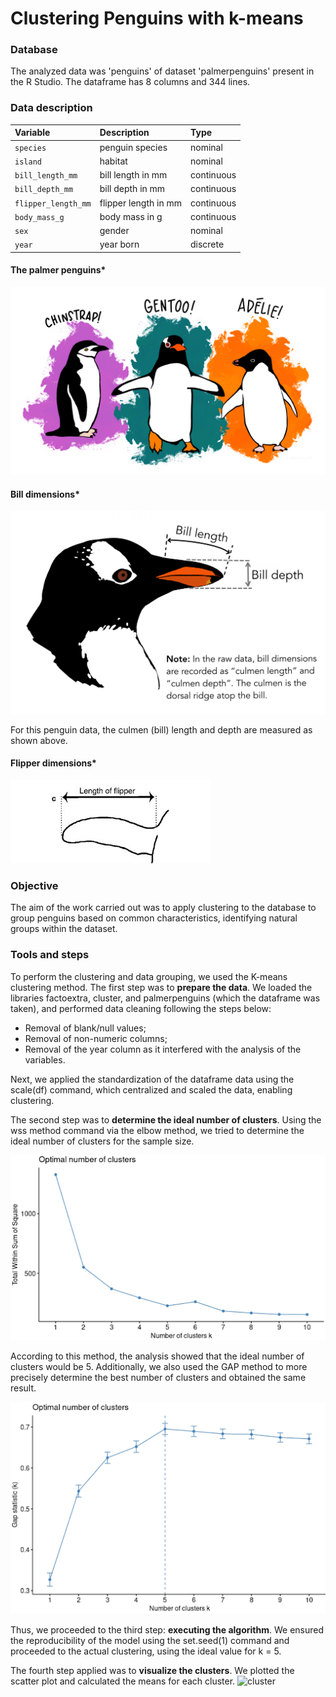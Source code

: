 # Clustering Penguins with k-means

### Database
The analyzed data was 'penguins' of dataset 'palmerpenguins' present in the R Studio. The dataframe has 8 columns and 344 lines.

### Data description
| Variable            | Description          | Type       |
| :---                | :---                 | :---       |
| `species`           | penguin species      | nominal    |
| `island`            | habitat              | nominal    |
| `bill_length_mm`    | bill length in mm    | continuous |
| `bill_depth_mm`     | bill depth in mm     | continuous |
| `flipper_length_mm` | flipper length in mm | continuous |
| `body_mass_g`       | body mass in g       | continuous |
| `sex`               | gender               | nominal    |
| `year`              | year born            | discrete   |

#### The palmer penguins*
![palmer](https://raw.githubusercontent.com/naonaotan/k-means-clustering/main/lter_penguins.png)

#### Bill dimensions*
![culmen](https://raw.githubusercontent.com/naonaotan/k-means-clustering/main/culmen_depth.png)

For this penguin data, the culmen (bill) length and depth are measured as shown above.

#### Flipper dimensions*
![flipper](https://raw.githubusercontent.com/naonaotan/k-means-clustering/main/flipper.png)

### Objective

The aim of the work carried out was to apply clustering to the database to group penguins based on common characteristics, identifying natural groups within the dataset.

### Tools and steps

To perform the clustering and data grouping, we used the K-means clustering method.
The first step was to **prepare the data**. We loaded the libraries factoextra, cluster, and palmerpenguins (which the dataframe was taken), and performed data cleaning following the steps below:

- Removal of blank/null values;
- Removal of non-numeric columns;
- Removal of the year column as it interfered with the analysis of the variables.

Next, we applied the standardization of the dataframe data using the scale(df) command, which centralized and scaled the data, enabling clustering.

The second step was to **determine the ideal number of clusters**. Using the wss method command via the elbow method, we tried to determine the ideal number of clusters for the sample size.

![elbow](https://raw.githubusercontent.com/naonaotan/k-means-clustering/main/elbow%20method.png)

According to this method, the analysis showed that the ideal number of clusters would be 5. Additionally, we also used the GAP method to more precisely determine the best number of clusters and obtained the same result.

![gap](https://raw.githubusercontent.com/naonaotan/k-means-clustering/main/gap.png)

Thus, we proceeded to the third step: **executing the algorithm**. We ensured the reproducibility of the model using the set.seed(1) command and proceeded to the actual clustering, using the ideal value for k = 5.

The fourth step applied was to **visualize the clusters**. We plotted the scatter plot and calculated the means for each cluster.
![cluster]()


